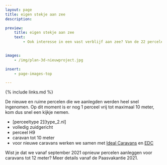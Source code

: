 ```yaml
---
layout: page
title: eigen stekje aan zee
description: 

preview:
    title: eigen stekje aan zee
    text: 
        - Ook interesse in een vast verblijf aan zee? Van de 22 percelen die we recent aanlegden voor residentiële caravans is er nog één ruim en zuidgericht vrij.

        
images:
    - /img/plan-3d-nieuwproject.jpg

insert:
    - page-images-top

---
```


{% include links.md %}

De nieuwe en ruime percelen die we aanlegden werden heel snel ingenomen. Op dit moment is er nog 1 perceel vrij tot maximaal 10 meter, kom dus snel een kijkje nemen.

- [perceeltype 2][type_2.nl]
- volledig zuidgericht
- perceel H9
- caravan tot 10 meter
- voor nieuwe caravans werken we samen met [Ideal Caravans](https://ideal-caravans.be/) en [EDC](http://www.stacaravancentrum-edc.be/)

Wist je dat we vanaf september 2021 opnieuw percelen aanleggen voor caravans tot 12 meter? Meer details vanaf de Paasvakantie 2021.

